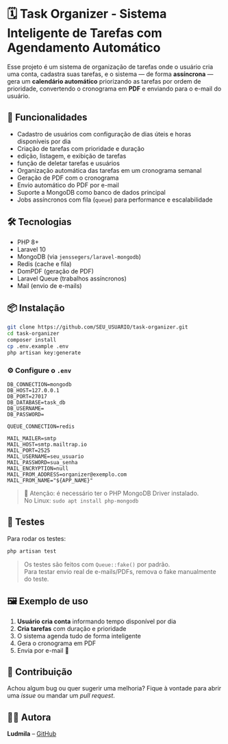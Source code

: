 # 🗓️ Task Organizer - Sistema Inteligente de Tarefas com Agendamento Automático

Esse projeto é um sistema de organização de tarefas onde o usuário cria uma conta, cadastra suas tarefas, e o sistema — de forma **assíncrona** — gera um **calendário automático** priorizando as tarefas por ordem de prioridade, convertendo o cronograma em **PDF** e enviando para o e-mail do usuário.

## 🚀 Funcionalidades

- Cadastro de usuários com configuração de dias úteis e horas disponíveis por dia
- Criação de tarefas com prioridade e duração
- edição, listagem, e exibição de tarefas
- função de deletar tarefas e usuários
- Organização automática das tarefas em um cronograma semanal
- Geração de PDF com o cronograma
- Envio automático do PDF por e-mail
- Suporte a MongoDB como banco de dados principal
- Jobs assíncronos com fila (`queue`) para performance e escalabilidade

## 🛠️ Tecnologias

- PHP 8+
- Laravel 10
- MongoDB (via `jenssegers/laravel-mongodb`)
- Redis (cache e fila)
- DomPDF (geração de PDF)
- Laravel Queue (trabalhos assíncronos)
- Mail (envio de e-mails)

## 📦 Instalação

```bash
git clone https://github.com/SEU_USUARIO/task-organizer.git
cd task-organizer
composer install
cp .env.example .env
php artisan key:generate
```

### ⚙️ Configure o `.env`

```dotenv
DB_CONNECTION=mongodb
DB_HOST=127.0.0.1
DB_PORT=27017
DB_DATABASE=task_db
DB_USERNAME=
DB_PASSWORD=

QUEUE_CONNECTION=redis

MAIL_MAILER=smtp
MAIL_HOST=smtp.mailtrap.io
MAIL_PORT=2525
MAIL_USERNAME=seu_usuario
MAIL_PASSWORD=sua_senha
MAIL_ENCRYPTION=null
MAIL_FROM_ADDRESS=organizer@exemplo.com
MAIL_FROM_NAME="${APP_NAME}"
```

> 🧠 Atenção: é necessário ter o PHP MongoDB Driver instalado.  
> No Linux: `sudo apt install php-mongodb`

## 🧪 Testes

Para rodar os testes:

```bash
php artisan test
```

> Os testes são feitos com `Queue::fake()` por padrão.  
> Para testar envio real de e-mails/PDFs, remova o fake manualmente do teste.

## 🖼️ Exemplo de uso

1. **Usuário cria conta** informando tempo disponível por dia
2. **Cria tarefas** com duração e prioridade
3. O sistema agenda tudo de forma inteligente
4. Gera o cronograma em PDF
5. Envia por e-mail 📩

## 🤝 Contribuição

Achou algum bug ou quer sugerir uma melhoria? Fique à vontade para abrir uma _issue_ ou mandar um _pull request_.

## 🧙‍♀️ Autora

**Ludmila** – [GitHub](https://github.com/ludmila-sla)  
